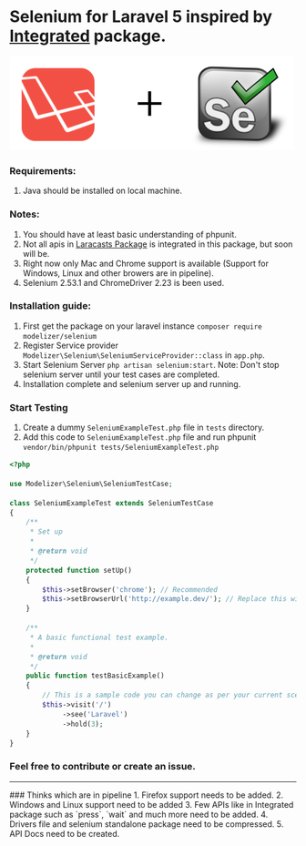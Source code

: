 # Selenium for Laravel 5 inspired by [Integrated](https://github.com/laracasts/Integrated) package.

<img src="images/laravel-selenium.gif" />

### Requirements:
1. Java should be installed on local machine.

### Notes:
1. You should have at least basic understanding of phpunit.
2. Not all apis in [Laracasts Package](https://github.com/laracasts/Integrated/wiki/Learn-the-API) is integrated in this package, but soon will be.
3. Right now only Mac and Chrome support is available (Support for Windows, Linux and other browers are in pipeline).
4. Selenium 2.53.1 and ChromeDriver 2.23 is been used.

### Installation guide:
1. First get the package on your laravel instance `composer require modelizer/selenium`
2. Register Service provider `Modelizer\Selenium\SeleniumServiceProvider::class` in `app.php`.
3. Start Selenium Server `php artisan selenium:start`. Note: Don't stop selenium server until your test cases are completed.
4. Installation complete and selenium server up and running.

### Start Testing
1. Create a dummy `SeleniumExampleTest.php` file in `tests` directory.
2. Add this code to `SeleniumExampleTest.php` file and run phpunit `vendor/bin/phpunit tests/SeleniumExampleTest.php`
```php
<?php

use Modelizer\Selenium\SeleniumTestCase;

class SeleniumExampleTest extends SeleniumTestCase
{
    /**
     * Set up
     *
     * @return void
     */
    protected function setUp()
    {
        $this->setBrowser('chrome'); // Recommended
        $this->setBrowserUrl('http://example.dev/'); // Replace this with your actual url
    }

    /**
     * A basic functional test example.
     *
     * @return void
     */
    public function testBasicExample()
    {
        // This is a sample code you can change as per your current scenario
        $this->visit('/')
             ->see('Laravel')
             ->hold(3);
    }
}
```

### Feel free to contribute or create an issue.
 
<hr />
### Thinks which are in pipeline
1. Firefox support needs to be added.
2. Windows and Linux support need to be added
3. Few APIs like in Integrated package such as `press`, `wait` and much more need to be added.
4. Drivers file and selenium standalone package need to be compressed.
5. API Docs need to be created.
